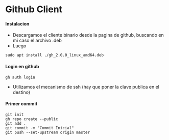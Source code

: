 # Github Client

#### Instalacion

* Descargamos el cliente binario desde la pagina de github, buscando en mi caso el archivo .deb
* Luego
```
sudo apt install ./gh_2.0.0_linux_amd64.deb
```

#### Login en github
```
gh auth login
```
* Utilizamos el mecanismo de ssh (hay que poner la clave publica en el destino)

#### Primer commit
```
git init
gh repo create --public
git add .
git commit -m "Commit Inicial"
git push --set-upstream origin master
```


